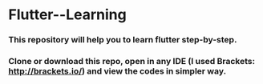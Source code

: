 # Flutter--Learning
### This repository will help you to learn flutter step-by-step.
### Clone or download this repo, open in any IDE (I used Brackets: http://brackets.io/) and view the codes in simpler way.
